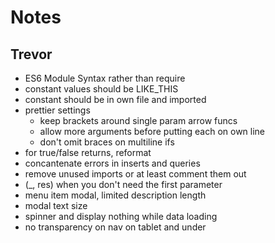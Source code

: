 # Notes

## Trevor

- ES6 Module Syntax rather than require
- constant values should be LIKE_THIS
- constant should be in own file and imported
- prettier settings
  - keep brackets around single param arrow funcs
  - allow more arguments before putting each on own line
  - don't omit braces on multiline ifs
- for true/false returns, reformat
- concantenate errors in inserts and queries
- remove unused imports or at least comment them out
- (\_, res) when you don't need the first parameter
- menu item modal, limited description length
- modal text size
- spinner and display nothing while data loading
- no transparency on nav on tablet and under
